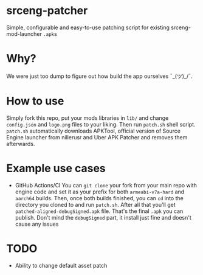 # srceng-patcher
Simple, configurable and easy-to-use patching script for existing srceng-mod-launcher `.apk`s

# Why?
We were just too dump to figure out how build the app ourselves ¯\_(ツ)_/¯.

# How to use
Simply fork this repo, put your mods libraries in `lib/` and change `config.json` and `logo.png` files to your liking. Then run `patch.sh` shell script. `patch.sh` automatically downloads APKTool, official version of Source Engine launcher from nillerusr and Uber APK Patcher and removes them afterwards.

# Example use cases
- GitHub Actions/CI
You can `git clone` your fork from your main repo with engine code and set it as your prefix for both `armeabi-v7a-hard` and `aarch64` builds. Then, once both builds finished, you can `cd` into the directory you cloned to and run `patch.sh`. After all that you'll get `patched-aligned-debugSigned.apk` file. That's the final `.apk` you can publish. Don't mind the `debugSigned` part, it install just fine and doesn't cause any issues

# TODO
- Ability to change default asset patch
